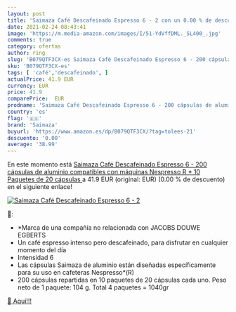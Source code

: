 ```yaml
---
layout: post
title: 'Saimaza Café Descafeinado Espresso 6 - 2 con un 0.00 % de descuento'
date: 2021-02-24 08:43:41
image: 'https://m.media-amazon.com/images/I/51-YdVffDML._SL400_.jpg'
comments: true
category: ofertas
author: ring
slug: 'B079QTF3CX-es Saimaza Café Descafeinado Espresso 6 - 200 cápsulas de...'
sku: 'B079QTF3CX-es'
tags: [ 'café','descafeinado', ]
actualPrice: 41.9 EUR
currency: EUR
price: 41.9
comparePrice:  EUR
prodname: 'Saimaza Café Descafeinado Espresso 6 - 200 cápsulas de aluminio compatibles con máquinas Nespresso  R *  10 Paquetes de 20 cápsulas '
country: 'es'
flag: '🇪🇸'
brand: 'Saimaza'
buyurl: 'https://www.amazon.es/dp/B079QTF3CX/?tag=tolees-21'
descuento: '0.00'
average: '38.99'
---
```


En este momento está [Saimaza Café Descafeinado Espresso 6 - 200 cápsulas de aluminio compatibles con máquinas Nespresso  R *  10 Paquetes de 20 cápsulas ](https://www.amazon.es/dp/B079QTF3CX/?tag=tolees-21) a 41.9 EUR (original:  EUR) (0.00 %  de descuento) en el siguiente enlace!

[![Saimaza Café Descafeinado Espresso 6 - 2](https://m.media-amazon.com/images/I/51-YdVffDML._SL400_.jpg)](https://www.amazon.es/dp/B079QTF3CX/?tag=tolees-21)

🔎:

- *Marca de una compañía no relacionada con JACOBS DOUWE EGBERTS
- Un café espresso intenso pero descafeinado, para disfrutar en cualquier momento del día
- Intensidad 6
- Las cápsulas Saimaza de aluminio están diseñadas específicamente para su uso en cafeteras Nespresso*(R)
- 200 cápsulas repartidas en 10 paquetes de 20 cápsulas cada uno. Peso neto de 1 paquete: 104 g. Total 4 paquetes = 1040gr

[🛒 Aquí!!!](https://www.amazon.es/dp/B079QTF3CX/?tag=tolees-21)
